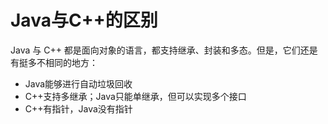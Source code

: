 # Java与C++的区别

Java 与 C++ 都是面向对象的语言，都支持继承、封装和多态。但是，它们还是有挺多不相同的地方：

- Java能够进行自动垃圾回收
- C++支持多继承；Java只能单继承，但可以实现多个接口
- C++有指针，Java没有指针

